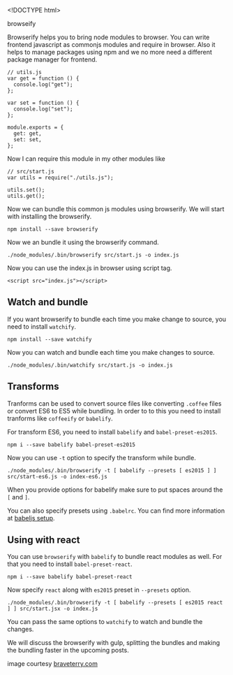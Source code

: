&lt;!DOCTYPE html&gt;

browseify

Browserify helps you to bring node modules to browser. You can write frontend javascript as commonjs modules and require in browser. Also it helps to manage packages using npm and we no more need a different package manager for frontend.

    // utils.js
    var get = function () {
      console.log("get");
    };

    var set = function () {
      console.log("set");
    };

    module.exports = {
      get: get,
      set: set,
    };

Now I can require this module in my other modules like

    // src/start.js
    var utils = require("./utils.js");

    utils.set();
    utils.get();

Now we can bundle this common js modules using browserify. We will start with installing the browserify.

    npm install --save browserify

Now we an bundle it using the browserify command.

    ./node_modules/.bin/browserify src/start.js -o index.js

Now you can use the index.js in browser using script tag.

    <script src="index.js"></script>

Watch and bundle
----------------

If you want browserify to bundle each time you make change to source, you need to install `watchify`.

    npm install --save watchify

Now you can watch and bundle each time you make changes to source.

    ./node_modules/.bin/watchify src/start.js -o index.js

Transforms
----------

Tranforms can be used to convert source files like converting `.coffee` files or convert ES6 to ES5 while bundling. In order to to this you need to install tranforms like `coffeeify` or `babelify`.

For transform ES6, you need to install `babelify` and `babel-preset-es2015`.

    npm i --save babelify babel-preset-es2015

Now you can use `-t` option to specify the transform while bundle.

    ./node_modules/.bin/browserify -t [ babelify --presets [ es2015 ] ] src/start-es6.js -o index-es6.js

When you provide options for babelify make sure to put spaces around the `[` and `]`.

You can also specify presets using `.babelrc`. You can find more information at [babeljs setup](/2016/01/babeljs-writing-next-generation-js.html).

Using with react
----------------

You can use `browserify` with `babelify` to bundle react modules as well. For that you need to install `babel-preset-react`.

    npm i --save babelify babel-preset-react

Now specify `react` along with `es2015` preset in `--presets` option.

    ./node_modules/.bin/browserify -t [ babelify --presets [ es2015 react ] ] src/start.jsx -o index.js

You can pass the same options to `watchify` to watch and bundle the changes.

We will discuss the browserify with gulp, splitting the bundles and making the bundling faster in the upcoming posts.

image courtesy [braveterry.com](http://www.braveterry.com)
